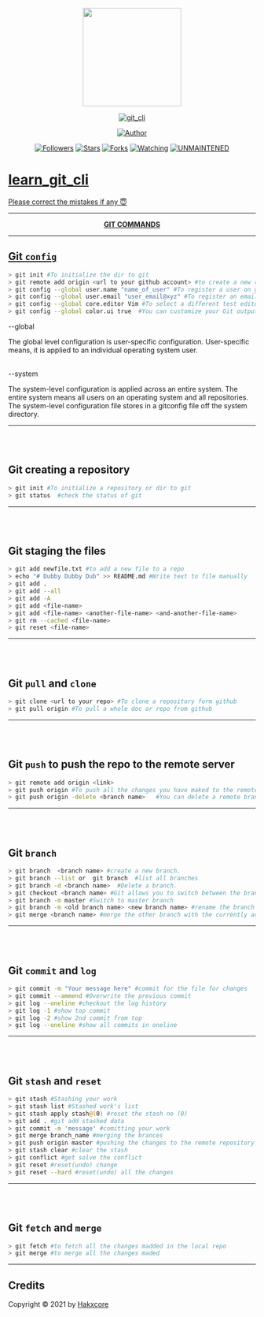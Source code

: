 <p align="center">
  <img src="https://raw.githubusercontent.com/hakxcore/learn_git_cli/main/media/github.png" width="200" height="200"/>
</p>
<p align="center">
<a href="#"><img title="git_cli" src="https://img.shields.io/badge/-%20LEARN GIT CLI-green%3FcolorA%3D%2523ff0000%26colorB%3D%2523017e40"></a>
</p>
<p align="center">
<a href="https://github.com/hakxcore"><img title="Author" src="https://img.shields.io/badge/Author-mukesh%20kumar-red.svg?style=for-the-badge&logo=github"></a>
</p>
<p align="center">
<a href="https://github.com/hakxcore/followers"><img title="Followers" src="https://img.shields.io/github/followers/hakxcore?color=blue&style=flat-square"></a>
<a href="https://github.com/hakxcore/learn_git_cli/stargazers/"><img title="Stars" src="https://img.shields.io/github/stars/hakxcore/learn_git_cli?color=red&style=flat-square"></a>
<a href="https://github.com/hakxcore/learn_git_cli/network/members"><img title="Forks" src="https://img.shields.io/github/forks/hakxcore/learn_git_cli?color=red&style=flat-square"></a>
<a href="https://github.com/hakxcore/learn_git_cli/watchers"><img title="Watching" src="https://img.shields.io/github/watchers/hakxcore/Anonymous?label=Watchers&color=blue&style=flat-square"></a>
<a href="#"><img title="UNMAINTENED" src="https://img.shields.io/badge/UNMAINTENED-YES-blue.svg"</a>
</p>
         
# learn_git_cli

Please correct the mistakes if any 😇
<hr/>
<p align="center"><strong>GIT COMMANDS</strong></p>
<hr/>

## Git `config`

```bash
> git init #To initialize the dir to git
> git remote add origin <url to your github account> #to create a new repo
> git config --global user.name "name_of_user" #To register a user on github
> git config --global user.email "user_email@xyz" #To register an email address of the user
> git config --global core.editor Vim #To select a different test editor
> git config --global color.ui true  #You can customize your Git output to view a personalized color theme
``` 

 <p>--global</p>
The global level configuration is user-specific configuration. User-specific means, it is applied to an individual operating system user. 
<br>
<br>
<p>--system</p>
The system-level configuration is applied across an entire system. The entire system means all users on an operating system and all repositories. The system-level configuration file stores in a gitconfig file off the system directory.
<hr/>

<br>
<br>

## Git creating a repository

```bash
> git init #To initialize a repository or dir to git
> git status  #check the status of git
```
<hr/>
<br>
<br>

## Git staging the files

```bash
> git add newfile.txt #to add a new file to a repo
> echo "# Dubby Dubby Dub" >> README.md #Write text to file manually
> git add .
> git add --all
> git add -A
> git add <file-name>
> git add <file-name> <another-file-name> <and-another-file-name>
> git rm --cached <file-name>
> git reset <file-name>
```
<hr/>
<br>
<br>

## Git `pull` and `clone`

```bash
> git clone <url to your repo> #To clone a repository form github
> git pull origin #To pull a whole doc or repo from github
```

<hr/>
<br>
<br>

## Git `push` to push the repo to the remote server

```bash
> git remote add origin <link>
> git push origin #To push all the changes you have maked to the remote repo or to github
> git push origin -delete <branch name>   #You can delete a remote branch from Git desktop application.
``` 
<hr/>
<br>
<br>

## Git `branch`

```bash
> git branch  <branch name> #create a new branch.
> git branch --list or  git branch  #list all branches
> git branch -d <branch name>  #Delete a branch.
> git checkout <branch name> #Git allows you to switch between the branches without making a commit.
> git branch -m master #Switch to master branch
> git branch -m <old branch name> <new branch name> #rename the branch with the help of the git branch command.
> git merge <branch name> #merge the other branch with the currently active branch.
```
<hr/>
<br>
<br>

## Git `commit` and `log` 

```bash
> git commit -m "Your message here" #commit for the file for changes
> git commit --ammend #Overwrite the previous commit
> git log --oneline #checkout the log history
> git log -1 #show top commit
> git log -2 #show 2nd commit from top
> git log --oneline #show all commits in oneline
```
<hr/>
<br>
<br>

## Git `stash` and `reset`

```bash
> git stash #Stashing your work 
> git stash list #Stashed work's list
> git stash apply stash@(0) #reset the stash no (0)
> git add . #git add stashed data
> git commit -m 'message' #comitting your work
> git merge branch_name #merging the brances
> git push origin master #pushing the changes to the remote repository
> git stash clear #clear the stash
> git conflict #get solve the conflict
> git reset #reset(undo) change
> git reset --hard #reset(undo) all the changes
```

<hr/>
<br>
<br>

## Git `fetch` and `merge`

```bash
> git fetch #to fetch all the changes madded in the local repo
> git merge #to merge all the changes maded
```

<hr/>


## Credits
Copyright © 2021 by <a href="https://github.com/hakxcore">Hakxcore</a>
